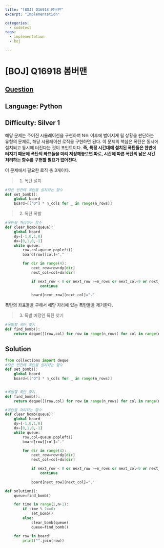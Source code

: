 ```yaml
---
title: "[BOJ] Q16918 봄버맨"
excerpt: "Implementation"

categories:
  - codetest
tags:
  - implementation
  - boj

---
```

# [BOJ] Q16918 봄버맨
## [Question](https://www.acmicpc.net/problem/16918)
## Language: Python
## Difficulty: Silver 1

해당 문제는 주어진 시뮬레이션을 구현하여 N초 이후에 벌어지게 될 상황을 판단하는 유형의 문제로, 해당 시뮬레이션 로직을 구현하면 된다.
이 문제의 핵심은 폭탄은 동시에 설치되고 동시에 터진다는 것이 포인트이다. **즉, 특정 시간대에 설치된 폭탄들은 한번에 터지기 때문에 폭탄의 좌표들을 미리 저장해놓으면 따로, 시간에 따른 폭탄의 남은 시간 처리하는 함수를 구현할 필요가 없어진다.**

이 문제에서 필요한 로직 총 3개이다.

> 1. 폭탄 설치

```python
#모든 빈칸에 폭탄을 설치하는 함수
def set_bomb():
    global board
    board=[["O"] * n_cols for _ in range(n_rows)] 
```

> 2. 폭탄 폭발

```python
#폭탄을 처리하는 함수    
def clear_bomb(queue):
    global board
    dy=[-1,0,1,0]
    dx=[0,1,0,-1]
    while queue:
        row,col=queue.popleft()
        board[row][col]="."

        for dir in range(4):
            next_row=row+dy[dir]
            next_col=col+dx[dir]

            if next_row < 0 or next_row >=n_rows or next_col<0 or next_col>=n_cols:
                continue
            
            board[next_row][next_col]="."

```

폭탄의 좌표들을 구해서 해당 자리에 있는 폭탄들을 제거한다.

> 3. 폭발 예정인 폭탄 찾기

```python
#폭발할 폭탄 찾기
def find_bomb():
    return deque([(row,col) for row in range(n_rows) for col in range(n_cols) if board[row][col]=="O"])
```

## Solution

```python
from collections import deque
#모든 빈칸에 폭탄을 설치하는 함수
def set_bomb():
    global board
    board=[["O"] * n_cols for _ in range(n_rows)]
    

#폭발할 폭탄 찾기
def find_bomb():
    return deque([(row,col) for row in range(n_rows) for col in range(n_cols) if board[row][col]=="O"])

#폭탄을 처리하는 함수    
def clear_bomb(queue):
    global board
    dy=[-1,0,1,0]
    dx=[0,1,0,-1]
    while queue:
        row,col=queue.popleft()
        board[row][col]="."

        for dir in range(4):
            next_row=row+dy[dir]
            next_col=col+dx[dir]

            if next_row < 0 or next_row >=n_rows or next_col<0 or next_col>=n_cols:
                continue
            
            board[next_row][next_col]="."

def solution():
    queue=find_bomb()

    for time in range(2,n+1):
        if time % 2==0:
            set_bomb()
        else:
            clear_bomb(queue)
            queue=find_bomb()

    for row in board:
        print("".join(row))
        

```
